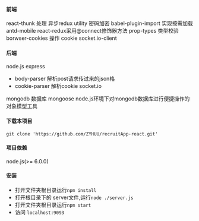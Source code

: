 #### 前端
react-thunk 处理 异步redux
utility  密码加密
babel-plugin-import 实现按需加载 antd-mobile
react-redux采用@connect修饰器方法
prop-types 类型校验
borwser-cookies 操作 cookie
socket.io-client

#### 后端
node.js
express
- body-parser 解析post请求传过来的json格
- cookie-parser 解析cookie
socket.io 

mongodb 数据库
mongoose node.js环境下对mongodb数据库进行便捷操作的对象模型工具

#### 下载本项目
`git clone 'https://github.com/ZYHUU/recruitApp-react.git'`

#### 项目依赖
node.js(>= 6.0.0)

#### 安装
- 打开文件夹根目录运行`npm install`
- 打开根目录下的 server文件,运行`node ./server.js` 
- 打开文件夹根目录运行`npm start`
- 访问 `localhost:9093`